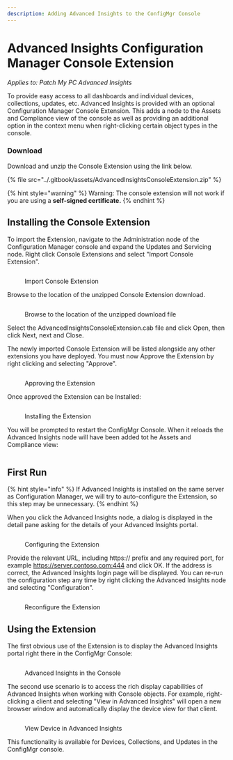```yaml
---
description: Adding Advanced Insights to the ConfigMgr Console
---
```


# Advanced Insights Configuration Manager Console Extension

_Applies to: Patch My PC Advanced Insights_

To provide easy access to all dashboards and individual devices, collections, updates, etc. Advanced Insights is provided with an optional Configuration Manager Console Extension. This adds a node to the Assets and Compliance view of the console as well as providing an additional option in the context menu when right-clicking certain object types in the console.

### Download

Download and unzip the Console Extension using the link below.

{% file src="../.gitbook/assets/AdvancedInsightsConsoleExtension.zip" %}

{% hint style="warning" %}
Warning: The console extension will not work if you are using a **self-signed certificate.**&#x20;
{% endhint %}

## Installing the Console Extension

To import the Extension, navigate to the Administration node of the Configuration Manager console and expand the Updates and Servicing node. Right click Console Extensions and select "Import Console Extension".

<figure><img src="../.gitbook/assets/image (1808).png" alt=""><figcaption><p>Import Console  Extension</p></figcaption></figure>

Browse to the location of the unzipped Console Extension download.

<figure><img src="../.gitbook/assets/2024-07-29_10-52-41.PNG" alt=""><figcaption><p>Browse to the location of the unzipped download file</p></figcaption></figure>

Select the AdvancedInsightsConsoleExtension.cab file and click Open, then click Next, next and Close.

The newly imported Console Extension will be listed alongside any other extensions you have deployed. You must now Approve the Extension by right clicking and selecting "Approve".

<figure><img src="../.gitbook/assets/image (1810).png" alt=""><figcaption><p>Approving the Extension</p></figcaption></figure>

Once approved the Extension can be Installed:

<figure><img src="../.gitbook/assets/image (1812).png" alt=""><figcaption><p>Installing the Extension</p></figcaption></figure>

&#x20;You will be prompted to restart the ConfigMgr Console. When it reloads the Advanced Insights node will have been added tot he Assets and Compliance view:

<figure><img src="../.gitbook/assets/image (1813).png" alt=""><figcaption></figcaption></figure>

## First Run

{% hint style="info" %}
If Advanced Insights is installed on the same server as Configuration Manager, we will try to auto-configure the Extension, so this step may be unnecessary.
{% endhint %}

When you click the Advanced Insights node, a dialog is displayed in the detail pane asking for the details of your Advanced Insights portal.

<figure><img src="../.gitbook/assets/2024-07-25_16-46-39.PNG" alt=""><figcaption><p>Configuring the Extension</p></figcaption></figure>

Provide the relevant URL, including https:// prefix and any required port, for example https://server.contoso.com:444 and click OK. If the address is correct, the Advanced Insights login page will be displayed. You can re-run the configuration step any time by right clicking the Advanced Insights node and selecting "Configuration".&#x20;

<figure><img src="../.gitbook/assets/image (1815).png" alt=""><figcaption><p>Reconfigure the Extension</p></figcaption></figure>

## Using the Extension

The first obvious use of the Extension is to display the Advanced Insights portal right there in the ConfigMgr Console:

<figure><img src="../.gitbook/assets/image (1816).png" alt=""><figcaption><p>Advanced Insights in the Console</p></figcaption></figure>

The second use scenario is to access the rich display capabilities of Advanced Insights when working with Console objects. For example, right-clicking a client and selecting "View in Advanced Insights" will open a new browser window and automatically display the device view for that client.

<figure><img src="../.gitbook/assets/Console Extension.gif" alt=""><figcaption><p>View Device in Advanced Insights</p></figcaption></figure>

This functionality is available for Devices, Collections, and Updates in the ConfigMgr console.
